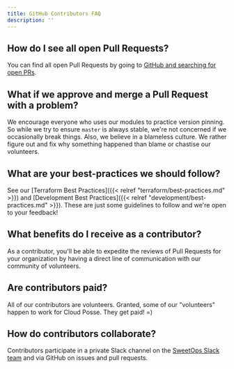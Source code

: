 ```yaml
---
title: GitHub Contributors FAQ
description: ''
---
```


## How do I see all open Pull Requests?

You can find all open Pull Requests by going to [GitHub and searching for open PRs](https://github.com/pulls?q=is:pr+is:open+org:cloudposse).

## What if we approve and merge a Pull Request with a problem?

We encourage everyone who uses our modules to practice version pinning. So while we try to ensure `master` is always stable, 
we're not concerned if we occasionally break things. Also, we believe in a blameless culture. We rather figure out and fix
why something happened than blame or chastise our volunteers.

## What are your best-practices we should follow?

 See our  [Terraform Best Practices]({{< relref "terraform/best-practices.md" >}}) and [Development Best Practices]({{< relref "development/best-practices.md" >}}). These are just some guidelines to follow and we're open to your feedback!

## What benefits do I receive as a contributor?

As a contributor, you'll be able to expedite the reviews of Pull Requests for your organization by having a direct
line of communication with our community of volunteers.

## Are contributors paid?

All of our contributors are volunteers. Granted, some of our "volunteers" happen to work for Cloud Posse. They get paid! =)

## How do contributors collaborate?

Contributors participate in a private Slack channel on the [SweetOps Slack team](https://slack.sweetops.com/) and via GitHub on issues and pull requests.
